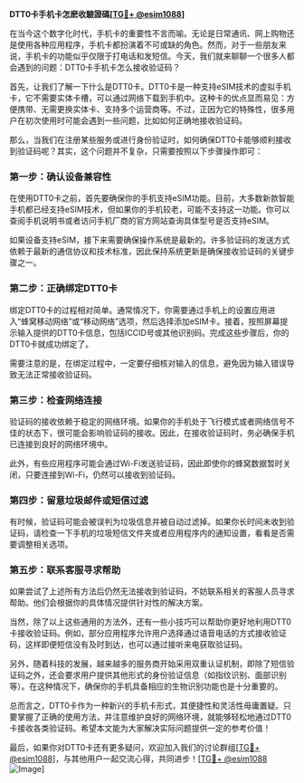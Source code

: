 **DTT0卡手机卡怎麽收驗證碼[[TG💪+ @esim1088](https://t.me/s/esim1088)]**

在当今这个数字化时代，手机卡的重要性不言而喻。无论是日常通讯、网上购物还是使用各种应用程序，手机卡都扮演着不可或缺的角色。然而，对于一些朋友来说，手机卡的功能似乎仅限于打电话和发短信。今天，我们就来聊聊一个很多人都会遇到的问题：DTT0卡手机卡怎么接收验证码？

首先，让我们了解一下什么是DTT0卡。DTT0卡是一种支持eSIM技术的虚拟手机卡，它不需要实体卡槽，可以通过网络下载到手机中。这种卡的优点显而易见：方便携带、无需更换实体卡、支持多个运营商等。不过，正因为它的特殊性，很多用户在初次使用时可能会遇到一些问题，比如如何正确地接收验证码。

那么，当我们在注册某些服务或进行身份验证时，如何确保DTT0卡能够顺利接收到验证码呢？其实，这个问题并不复杂，只需要按照以下步骤操作即可：

### 第一步：确认设备兼容性

在使用DTT0卡之前，首先要确保你的手机支持eSIM功能。目前，大多数新款智能手机都已经支持eSIM技术，但如果你的手机较老，可能不支持这一功能。你可以查阅手机说明书或者访问手机厂商的官方网站查询具体型号是否支持eSIM。

如果设备支持eSIM，接下来需要确保操作系统是最新的。许多验证码的发送方式依赖于最新的通信协议和技术标准，因此保持系统更新是确保接收验证码的关键步骤之一。

### 第二步：正确绑定DTT0卡

绑定DTT0卡的过程相对简单。通常情况下，你需要通过手机上的设置应用进入“蜂窝移动网络”或“移动网络”选项，然后选择添加eSIM卡。接着，按照屏幕提示输入提供的DTT0卡信息，包括ICCID号或其他识别码。完成这些步骤后，你的DTT0卡就成功绑定了。

需要注意的是，在绑定过程中，一定要仔细核对输入的信息，避免因为输入错误导致无法正常接收验证码。

### 第三步：检查网络连接

验证码的接收依赖于稳定的网络环境。如果你的手机处于飞行模式或者网络信号不佳的状态下，很可能会影响验证码的接收。因此，在接收验证码时，务必确保手机已连接到良好的网络环境中。

此外，有些应用程序可能会通过Wi-Fi发送验证码，因此即使你的蜂窝数据暂时关闭，只要连接到Wi-Fi，仍然可以接收到验证码。

### 第四步：留意垃圾邮件或短信过滤

有时候，验证码可能会被误判为垃圾信息并被自动过滤掉。如果你长时间未收到验证码，请检查一下手机的垃圾短信文件夹或者应用程序内的通知设置，看看是否需要调整相关选项。

### 第五步：联系客服寻求帮助

如果尝试了上述所有方法后仍然无法接收到验证码，不妨联系相关的客服人员寻求帮助。他们会根据你的具体情况提供针对性的解决方案。

当然，除了以上这些通用的方法外，还有一些小技巧可以帮助你更好地利用DTT0卡接收验证码。例如，部分应用程序允许用户选择通过语音电话的方式接收验证码，这样即便短信没有及时到达，也可以通过接听来电获取验证码。

另外，随着科技的发展，越来越多的服务商开始采用双重认证机制，即除了短信验证码之外，还会要求用户提供其他形式的身份验证信息（如指纹识别、面部识别等）。在这种情况下，确保你的手机具备相应的生物识别功能也是十分重要的。

总而言之，DTT0卡作为一种新兴的手机卡形式，其便捷性和灵活性毋庸置疑。只要掌握了正确的使用方法，并注意维护良好的网络环境，就能够轻松地通过DTT0卡接收各类验证码。希望本文能为大家解决实际问题提供一定的参考价值！

最后，如果你对DTT0卡还有更多疑问，欢迎加入我们的讨论群组[[TG💪+ @esim1088](https://t.me/s/esim1088)]，与其他用户一起交流心得，共同进步！[[TG💪+ @esim1088](https://t.me/s/esim1088) ![Image](https://i.postimg.cc/4NQfJmqS/Snipaste-2025-05-13-00-14-12.png)]